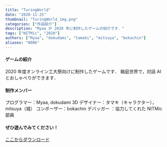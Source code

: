 ```yaml
---
title: "TuringWorld"
date: "2020-11-25"
thumbnail: "TuringWorld_img.png"
categories: ["作品紹介"]
description: "Myaa が 2020 年に制作したゲームの紹介です．"
tags: ["NITMic", "2020"]
authors: ["Myaa", "dokudami", "tamaki", "mitsuya", "bokachin"]
aliases: "0006"
---
```


#### ゲームの紹介

2020 年度オンライン工大祭向けに制作したゲームです．
箱庭世界で，対話 AI とおしゃべりができます．

#### 制作メンバー

プログラマー：Myaa, dokudami
3D デザイナー：タマキ（キャラクター），mitsuya（城）
コンポーザー：bokachin
デバッガー ：協力してくれた NITMic 部員

#### ぜひ遊んでみてください！

[ここからダウンロード](https://drive.google.com/drive/folders/1il2121hAQo9U1wKq7NttunnjEz5uOQjh?usp=sharing)
